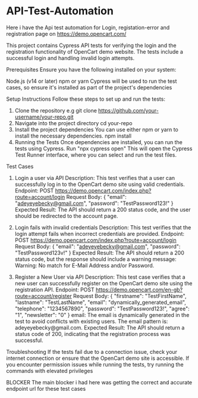 # API-Test-Automation

Here i have the Api test automation for Login, registation-error and registration page on https://demo.opencart.com/

This project contains Cypress API tests for verifying the login and the registration functionality of OpenCart demo website. The tests include a successful login and handling invalid login attempts.

Prerequisites
Ensure you have the following installed on your system:

Node.js (v14 or later)
npm or yarn
Cypress will be used to run the test cases, so ensure it's installed as part of the project's dependencies

Setup Instructions
Follow these steps to set up and run the tests:

1. Clone the repository
   e.g git clone https://github.com/your-username/your-repo.git
2. Navigate into the project directory
   cd your-repo
3. Install the project dependencies
   You can use either npm or yarn to install the necessary dependencies.
   npm install
4. Running the Tests
   Once dependencies are installed, you can run the tests using Cypress.
   Run "npx cypress open"
   This will open the Cypress Test Runner interface, where you can select and run the test files.

Test Cases

1. Login a user via API
   Description: This test verifies that a user can successfully log in to the OpenCart demo site using valid credentials.
   Endpoint: POST https://demo.opencart.com/index.php?route=account/login
   Request Body:
   {
   "email": "adeyeyebecky@gmail.com",
   "password": "TestPassword123!"
   }
   Expected Result: The API should return a 200 status code, and the user should be redirected to the account page.

2. Login fails with invalid credentials
   Description: This test verifies that the login attempt fails when incorrect credentials are provided.
   Endpoint: POST https://demo.opencart.com/index.php?route=account/login
   Request Body:
   {
   "email": "adeyeyebecky@gmail.com",
   "password": "TestPassword123v!"
   }
   Expected Result: The API should return a 200 status code, but the response should include a warning message: Warning: No match for E-Mail Address and/or Password.

3. Register a New User via API
   Description: This test case verifies that a new user can successfully register on the OpenCart demo site using the registration API.
   Endpoint: POST https://demo.opencart.com/en-gb?route=account/register
   Request Body:
   {
   "firstname": "TestFirstName",
   "lastname": "TestLastName",
   "email": "dynamically_generated_email",
   "telephone": "1234567890",
   "password": "TestPassword123!",
   "agree": "1",
   "newsletter": "0"
   }
   email: The email is dynamically generated in the test to avoid conflicts with existing users. The email pattern is: adeyeyebecky<timestamp>@gmail.com.
   Expected Result: The API should return a status code of 200, indicating that the registration process was successful.

Troubleshooting
If the tests fail due to a connection issue, check your internet connection or ensure that the OpenCart demo site is accessible.
If you encounter permission issues while running the tests, try running the commands with elevated privileges

BLOCKER
The main blocker i had here was getting the correct and accurate endpoint url for these test cases

